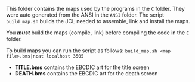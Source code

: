 This folder contains the maps used by the programs in the `C` folder. They were auto generated from the ANSI in the `ANSI` folder. The script `build_map.sh` builds the JCL needed to assemble, link and install the maps. 

You ***must*** build the maps (compile, link) before compiling the code in the `C` folder. 

To build maps you can run the script as follows: `build_map.sh <map file>.bms|ncat localhost 3505`

* **TITLE.bms** contains the EBCDIC art for the title screen
* **DEATH.bms** contains the EBCDIC art for the death screen